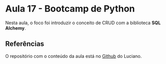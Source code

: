 # Aula 17 - Bootcamp de Python

Nesta aula, o foco foi introduzir o conceito de CRUD com a biblioteca **SQL Alchemy**.

## Referências

O repositório com o conteúdo da aula está no [Github](https://github.com/lvgalvao/data-engineering-roadmap/tree/main/Bootcamp%20-%20Python%20para%20dados/aula17) do Luciano.
